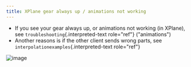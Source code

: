 ```yaml
---
title: XPlane gear always up / animations not working
---
```


-   If you see your gear always up, or animations not working (in
    XPlane), see `troubleshooting`{.interpreted-text role="ref"}
    (\"animations\")
-   Another reasons is if the other client sends wrong parts, see
    `interpolationexamples`{.interpreted-text role="ref"}

![image](http://img.swift-project.org/xpgearup.png)
